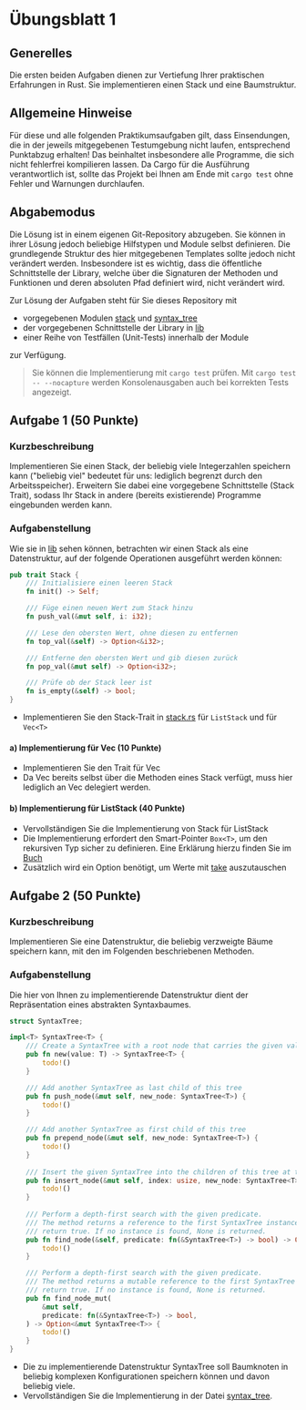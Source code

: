 
# Übungsblatt 1
## Generelles
Die ersten beiden Aufgaben dienen zur Vertiefung Ihrer praktischen Erfahrungen in Rust. Sie implementieren einen Stack und eine Baumstruktur.

## Allgemeine Hinweise
Für diese und alle folgenden Praktikumsaufgaben gilt, dass Einsendungen, die in der jeweils mitgegebenen Testumgebung nicht laufen, entsprechend Punktabzug erhalten! Das beinhaltet insbesondere alle Programme, die sich nicht fehlerfrei kompilieren lassen. Da Cargo für die Ausführung verantwortlich ist, sollte das Projekt bei Ihnen am Ende mit `cargo test` ohne Fehler und Warnungen durchlaufen. 


## Abgabemodus
Die Lösung ist in einem eigenen Git-Repository abzugeben. 
Sie können in ihrer Lösung jedoch beliebige Hilfstypen und Module selbst definieren. 
Die grundlegende Struktur des hier mitgegebenen Templates sollte jedoch nicht verändert werden. 
Insbesondere ist es wichtig, dass die öffentliche Schnittstelle der Library, welche über die Signaturen der Methoden und Funktionen und deren absoluten Pfad definiert wird, nicht verändert wird. 

Zur Lösung der Aufgaben steht für Sie dieses Repository mit
- vorgegebenen Modulen [stack](src/stack.rs) und [syntax_tree](src/syntax_tree.rs)
- der vorgegebenen Schnittstelle der Library in [lib](src/lib.rs)
- einer Reihe von Testfällen (Unit-Tests) innerhalb der Module

zur Verfügung.
> Sie können die Implementierung mit `cargo test` prüfen. Mit `cargo test -- --nocapture` werden Konsolenausgaben auch bei korrekten Tests angezeigt.

## Aufgabe 1 (50 Punkte)
### Kurzbeschreibung
Implementieren Sie einen Stack, der beliebig viele Integerzahlen speichern kann ("beliebig viel" bedeutet für uns: lediglich begrenzt durch den Arbeitsspeicher). Erweitern Sie dabei eine vorgegebene Schnittstelle (Stack Trait), sodass Ihr Stack in andere (bereits existierende) Programme eingebunden werden kann.

### Aufgabenstellung
Wie sie in [lib](src/lib.rs) sehen können, betrachten wir einen Stack als eine Datenstruktur, auf der folgende Operationen ausgeführt werden können:

```rust
pub trait Stack {
    /// Initialisiere einen leeren Stack
    fn init() -> Self;

    /// Füge einen neuen Wert zum Stack hinzu
    fn push_val(&mut self, i: i32);

    /// Lese den obersten Wert, ohne diesen zu entfernen
    fn top_val(&self) -> Option<&i32>;

    /// Entferne den obersten Wert und gib diesen zurück
    fn pop_val(&mut self) -> Option<i32>;

    /// Prüfe ob der Stack leer ist
    fn is_empty(&self) -> bool;
}
```
- Implementieren Sie den Stack-Trait in [stack.rs](src/stack.rs) für `ListStack` und für `Vec<T>`

#### a) Implementierung für Vec<T> (10 Punkte)
- Implementieren Sie den Trait für Vec<T>
- Da Vec<T> bereits selbst über die Methoden eines Stack verfügt, muss hier lediglich an Vec delegiert werden.

#### b) Implementierung für ListStack (40 Punkte)
- Vervollständigen Sie die Implementierung von Stack für ListStack
- Die Implementierung erfordert den Smart-Pointer `Box<T>`, um den rekursiven Typ sicher zu definieren. Eine Erklärung hierzu finden Sie im [Buch](https://doc.rust-lang.org/book/ch15-01-box.html)
- Zusätzlich wird ein Option<T> benötigt, um Werte mit [take](https://doc.rust-lang.org/std/option/enum.Option.html#method.take) auszutauschen


## Aufgabe 2 (50 Punkte)
### Kurzbeschreibung
Implementieren Sie eine Datenstruktur, die beliebig verzweigte Bäume speichern kann, mit den im Folgenden beschriebenen Methoden.

### Aufgabenstellung
Die hier von Ihnen zu implementierende Datenstruktur dient der Repräsentation eines abstrakten Syntaxbaumes.

```rust
struct SyntaxTree;

impl<T> SyntaxTree<T> {
    /// Create a SyntaxTree with a root node that carries the given value
    pub fn new(value: T) -> SyntaxTree<T> {
        todo!()
    }

    /// Add another SyntaxTree as last child of this tree
    pub fn push_node(&mut self, new_node: SyntaxTree<T>) {
        todo!()
    }

    /// Add another SyntaxTree as first child of this tree
    pub fn prepend_node(&mut self, new_node: SyntaxTree<T>) {
        todo!()
    }
    
    /// Insert the given SyntaxTree into the children of this tree at the given index
    pub fn insert_node(&mut self, index: usize, new_node: SyntaxTree<T>) {
        todo!()
    }
    
    /// Perform a depth-first search with the given predicate.
    /// The method returns a reference to the first SyntaxTree instance for which the predicate
    /// return true. If no instance is found, None is returned.
    pub fn find_node(&self, predicate: fn(&SyntaxTree<T>) -> bool) -> Option<&SyntaxTree<T>> {
        todo!()
    }

    /// Perform a depth-first search with the given predicate.
    /// The method returns a mutable reference to the first SyntaxTree instance for which the predicate
    /// return true. If no instance is found, None is returned.
    pub fn find_node_mut(
        &mut self,
        predicate: fn(&SyntaxTree<T>) -> bool,
    ) -> Option<&mut SyntaxTree<T>> {
        todo!()
    }
}
```
- Die zu implementierende Datenstruktur SyntaxTree soll Baumknoten in beliebig komplexen Konfigurationen speichern können und davon beliebig viele.
- Vervollständigen Sie die Implementierung in der Datei [syntax_tree](src/syntax_tree.rs).

